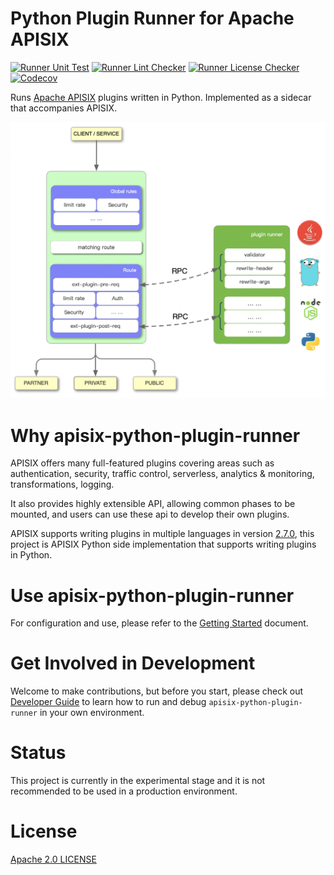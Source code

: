 <!--
#
# Licensed to the Apache Software Foundation (ASF) under one or more
# contributor license agreements.  See the NOTICE file distributed with
# this work for additional information regarding copyright ownership.
# The ASF licenses this file to You under the Apache License, Version 2.0
# (the "License"); you may not use this file except in compliance with
# the License.  You may obtain a copy of the License at
#
#     http://www.apache.org/licenses/LICENSE-2.0
#
# Unless required by applicable law or agreed to in writing, software
# distributed under the License is distributed on an "AS IS" BASIS,
# WITHOUT WARRANTIES OR CONDITIONS OF ANY KIND, either express or implied.
# See the License for the specific language governing permissions and
# limitations under the License.
#
-->

# Python Plugin Runner for Apache APISIX

[![Runner Unit Test](https://github.com/apache/apisix-python-plugin-runner/actions/workflows/runner-test.yml/badge.svg?branch=master)](https://github.com/apache/apisix-python-plugin-runner/actions)
[![Runner Lint Checker](https://github.com/apache/apisix-python-plugin-runner/actions/workflows/runner-lint.yml/badge.svg?branch=master)](https://github.com/apache/apisix-python-plugin-runner/actions)
[![Runner License Checker](https://github.com/apache/apisix-python-plugin-runner/actions/workflows/runner-license.yml/badge.svg?branch=master)](https://github.com/apache/apisix-python-plugin-runner/actions)
[![Codecov](https://codecov.io/gh/apache/apisix-python-plugin-runner/branch/master/graph/badge.svg)](https://codecov.io/gh/apache/apisix-python-plugin-runner)

Runs [Apache APISIX](http://apisix.apache.org/) plugins written in Python. Implemented as a sidecar that accompanies
APISIX.

![apisix-plugin-runner-overview](./docs/assets/images/apisix-plugin-runner-overview.png)

# Why apisix-python-plugin-runner

APISIX offers many full-featured plugins covering areas such as authentication, security, traffic control, serverless,
analytics & monitoring, transformations, logging.

It also provides highly extensible API, allowing common phases to be mounted, and users can use these api to develop
their own plugins.

APISIX supports writing plugins in multiple languages in
version [2.7.0](https://github.com/apache/apisix/blob/master/CHANGELOG.md#270), this project is APISIX Python side
implementation that supports writing plugins in Python.

# Use apisix-python-plugin-runner

For configuration and use, please refer to the [Getting Started](./docs/en/latest/getting-started.md) document.

# Get Involved in Development

Welcome to make contributions, but before you start, please check out
[Developer Guide](./docs/en/latest/developer-guide.md) to learn how to run and debug `apisix-python-plugin-runner`
in your own environment.

# Status

This project is currently in the experimental stage and it is not recommended to be used in a production environment.

# License

[Apache 2.0 LICENSE](./LICENSE)